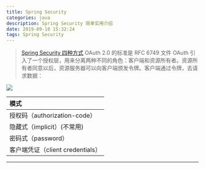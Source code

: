 ```yaml
---
title: Spring Security
categories: java
description: Spring Security 简单实用介绍
date: 2019-09-18 15:32:24
tags: Spring Security
---
```

> [Spring Security 四种方式](https://my.oschina.net/u/3500033/blog/3080885)
> OAuth 2.0 的标准是 RFC 6749 文件 OAuth 引入了一个授权层，用来分离两种不同的角色：客户端和资源所有者。资源所有者同意以后，资源服务器可以向客户端颁发令牌。客户端通过令牌，去请求数据：

![](https://oscimg.oschina.net/oscnet/4ee3d52ca24831d3b5074168199de3c3936.jpg)

|模式|
|:----|
|授权码（authorization-code）|
|隐藏式（implicit）(不常用)|
|密码式（password）|
|客户端凭证（client credentials）|
---
